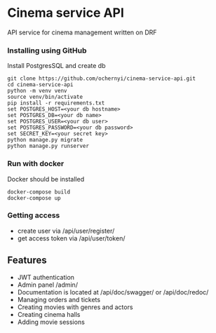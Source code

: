 # Cinema service API

API service for cinema management written on DRF

### Installing using GitHub

Install PostgresSQL and create db

```
git clone https://github.com/ochernyi/cinema-service-api.git
cd cinema-service-api
python -m venv venv
source venv/bin/activate
pip install -r requirements.txt
set POSTGRES_HOST=<your db hostname>
set POSTGRES_DB=<your db name>
set POSTGRES_USER=<your db user>
set POSTGRES_PASSWORD=<your db password>
set SECRET_KEY=<your secret key>
python manage.py migrate
python manage.py runserver
```
### Run with docker

Docker should be installed
```
docker-compose build
docker-compose up
```

### Getting access

- create user via /api/user/register/
- get access token via /api/user/token/

## Features

- JWT authentication
- Admin panel /admin/
- Documentation is located at /api/doc/swagger/ or /api/doc/redoc/
- Managing orders and tickets
- Creating movies with genres and actors
- Creating cinema halls
- Adding movie sessions